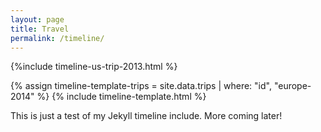 ```yaml
---
layout: page
title: Travel
permalink: /timeline/
---
```

<style>article.timeline { width: 600px; }</style>

<p><article class="timeline">
    {%include timeline-us-trip-2013.html %}
</article></p>

<p>
{% assign timeline-template-trips = site.data.trips | where: "id", "europe-2014" %}
{% include timeline-template.html %}
</p>

This is just a test of my Jekyll timeline include. More coming later!